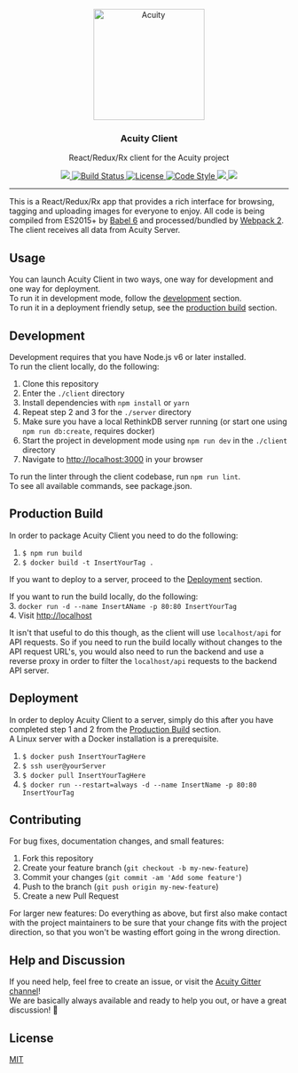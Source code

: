 <p align="center">
    <a href="https://thatimagetagging.site">
        <img src="https://cloud.githubusercontent.com/assets/3519438/19272712/d96cc6e8-8fc9-11e6-90f2-00e7a4156fff.png" alt="Acuity" height="200" />
    </a>
</p>
<h3 align="center">Acuity Client</h3>
<p align="center">React/Redux/Rx client for the Acuity project</p>
<p align="center">
    <a href="https://gitter.im/acuity-project/Lobby">
        <img src="https://img.shields.io/gitter/room/entake/acuity.svg" />
    </a>
    <a href="https://travis-ci.org/Entake/acuity">
        <img src="https://travis-ci.org/Entake/acuity.svg?branch=master" alt="Build Status">
    </a>
    <a href="https://raw.githubusercontent.com/Entake/acuity/master/LICENSE">
        <img src="https://img.shields.io/badge/code%20style-standard-brightgreen.svg" alt="License">
    </a>
    <a href="http://standardjs.com/">
        <img src="https://img.shields.io/badge/license-MIT-blue.svg" alt="Code Style">
    </a>
    <a href="https://david-dm.org/Entake/acuity?path=client" title="dependencies status">
        <img src="https://david-dm.org/Entake/acuity/status.svg?path=client" />
    </a>
    <a href="https://david-dm.org/Entake/acuity?path=client&type=dev" title="devDependencies status">
        <img src="https://david-dm.org/Entake/acuity/dev-status.svg?path=client"/>
    </a>
</p>

---

This is a React/Redux/Rx app that provides a rich interface for browsing, tagging and uploading images for everyone to enjoy. 
All code is being compiled from ES2015+ by [Babel 6](https://babeljs.io/) and processed/bundled by [Webpack 2](https://webpack.js.org/).  
The client receives all data from Acuity Server.

## Usage

You can launch Acuity Client in two ways, one way for development and one way for deployment.  
To run it in development mode, follow the [development](#development) section.  
To run it in a deployment friendly setup, see the [production build](#production-build) section.  


## Development

Development requires that you have Node.js v6 or later installed.  
To run the client locally, do the following:  
1. Clone this repository  
2. Enter the `./client` directory  
3. Install dependencies with `npm install` or `yarn`  
4. Repeat step 2 and 3 for the `./server` directory  
4. Make sure you have a local RethinkDB server running (or start one using `npm run db:create`, requires docker)  
5. Start the project in development mode using `npm run dev` in the `./client` directory  
6. Navigate to [http://localhost:3000](http://localhost:3000) in your browser  

To run the linter through the client codebase, run `npm run lint`.  
To see all available commands, see package.json.  

## Production Build
In order to package Acuity Client you need to do the following:  
1. `$ npm run build`  
2. `$ docker build -t InsertYourTag .`  

If you want to deploy to a server, proceed to the [Deployment](#deployment) section.  

If you want to run the build locally, do the following:  
3. `docker run -d --name InsertAName -p 80:80 InsertYourTag`  
4. Visit [http://localhost](http://localhost)  

It isn't that useful to do this though, as the client will use `localhost/api` for API requests. So if you need to run the build locally without changes to the API request URL's, you would also need to run the backend and use a reverse proxy in order to filter the `localhost/api` requests to the backend API server.

## Deployment

In order to deploy Acuity Client to a server, simply do this after you have completed step 1 and 2 from the [Production Build](#production-build) section.  
A Linux server with a Docker installation is a prerequisite.  
1. `$ docker push InsertYourTagHere`  
2. `$ ssh user@yourServer`  
3. `$ docker pull InsertYourTagHere`  
4. `$ docker run --restart=always -d --name InsertName -p 80:80 InsertYourTag`  

## Contributing

For bug fixes, documentation changes, and small features:  
1. Fork this repository  
2. Create your feature branch (`git checkout -b my-new-feature`)  
3. Commit your changes (`git commit -am 'Add some feature'`)  
4. Push to the branch (`git push origin my-new-feature`)  
5. Create a new Pull Request  

For larger new features: Do everything as above, but first also make contact with the project maintainers to be sure that your change fits with the project direction, so that you won't be wasting effort going in the wrong direction.

## Help and Discussion
If you need help, feel free to create an issue, or visit the [Acuity Gitter channel](https://gitter.im/acuity-project/Lobby)!  
We are basically always available and ready to help you out, or have a great discussion! :speech_balloon:  

## License

[MIT](https://opensource.org/licenses/mit-license)
